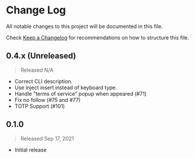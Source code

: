 # Change Log

All notable changes to this project will be documented in this file.

Check [Keep a Changelog](http://keepachangelog.com/) for recommendations on how to structure this file.


## 0.4.x (Unreleased)
> Released N/A

* Correct CLI description.
* Use inject insert instead of keyboard type.
* Handle "terms of service" popup when appeared (#71)
* Fix no follow (#75 and #77)
* TOTP Support (#101)

## 0.1.0
> Released Sep 17, 2021

* Initial release
